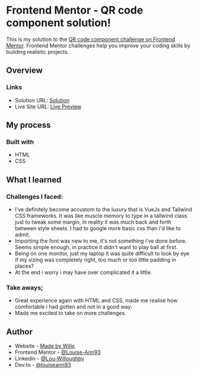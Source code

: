 # Frontend Mentor - QR code component solution!

This is my solution to the [QR code component challenge on Frontend Mentor](https://www.frontendmentor.io/challenges/qr-code-component-iux_sIO_H). Frontend Mentor challenges help you improve your coding skills by building realistic projects.

## Overview

### Links

- Solution URL: [Solution](https://www.frontendmentor.io/solutions/first-challenge-complete-html-and-css-Bk4MFT4E9)
- Live Site URL: [Live Preview](https://louise-ann93.github.io/)

## My process

### Built with

- HTML
- CSS

## What I learned

### Challenges I faced:

- I've definitely become accustom to the luxury that is VueJs and Tailwind CSS frameworks. It was like muscle memory to type in a tailwind class just to tweak some margin, in reality it was much back and forth between style sheets. I had to google more basic css than i'd like to admit.
- Importing the font was new to me, it's not something i've done before. Seems simple enough, in practice it didn't want to play ball at first.
- Being on one monitor, just my laptop it was quite difficult to look by eye if my sizing was completely right, too much or too little padding in places?
- At the end i worry i may have over complicated it a little.

### Take aways;

- Great experience again with HTML and CSS, made me realise how comfortable i had gotten and not in a good way.
- Made me excited to take on more challenges.

## Author

- Website - [Made by Willo](https://github.com/Louise-Ann93)
- Frontend Mentor - [@Louise-Ann93](https://www.frontendmentor.io/profile/Louise-Ann93)
- Linkedin - [@Lou-Willoughby](https://www.linkedin.com/in/lou-willoughby/)
- Dev.to - [@louiseann93](https://dev.to/louiseann93)
